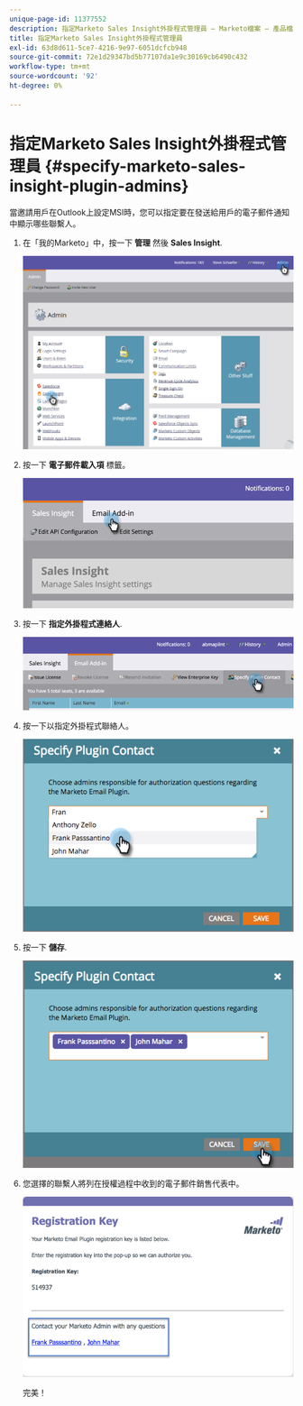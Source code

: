 ```yaml
---
unique-page-id: 11377552
description: 指定Marketo Sales Insight外掛程式管理員 — Marketo檔案 — 產品檔案
title: 指定Marketo Sales Insight外掛程式管理員
exl-id: 63d8d611-5ce7-4216-9e97-6051dcfcb948
source-git-commit: 72e1d29347bd5b77107da1e9c30169cb6490c432
workflow-type: tm+mt
source-wordcount: '92'
ht-degree: 0%

---
```


# 指定Marketo Sales Insight外掛程式管理員 {#specify-marketo-sales-insight-plugin-admins}

當邀請用戶在Outlook上設定MSI時，您可以指定要在發送給用戶的電子郵件通知中顯示哪些聯繫人。

1. 在「我的Marketo」中，按一下 **管理** 然後 **Sales Insight**.

   ![](assets/image2016-7-25-14-3a12-3a59.png)

1. 按一下 **電子郵件載入項** 標籤。

   ![](assets/image2016-7-25-14-3a2-3a53.png)

1. 按一下 **指定外掛程式連絡人**.

   ![](assets/image2016-7-25-14-3a7-3a27.png)

1. 按一下以指定外掛程式聯絡人。

   ![](assets/image2016-8-25-11-3a21-3a38.png)

1. 按一下 **儲存**.

   ![](assets/image2016-8-25-11-3a17-3a7.png)

1. 您選擇的聯繫人將列在授權過程中收到的電子郵件銷售代表中。

   ![](assets/image2016-8-25-11-3a33-3a33.png)

   完美！
